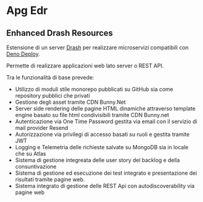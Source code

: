 # Apg Edr


## Enhanced Drash Resources


Estensione di un server [Drash](https://drash.land/drash-v2.x/getting-started/introduction) per realizzare microservizi compatibili con [Deno Deploy](https://deno.com/deploy).


Permette di realizzare applicazioni web lato server o REST API.

Tra le funzionalità di base prevede:
 - Utilizzo di moduli stile monorepo pubblicati su GitHub sia come repository pubblici che privati
 - Gestione degli asset tramite CDN Bunny.Net
 - Server side rendering delle pagine HTML dinamiche attraverso template engine basato su file html condivisibili tramite CDN Bunny.net
 - Autenticazione via One Time Password gestita via email con il servizio di mail provider Resend
 - Autorizzazione via privilegi di accesso basati su ruoli e gestita tramite JWT
 - Logging e Telemetria delle richieste salvate su MongoDB sia in locale che su Atlas
 - Sistema di gestione integreata delle user story del backlog e della consuntivazione
 - Sistema di gestione ed esecuzione dei test integrato e presentazione dei risultati tramite pagine web.
 - Sistema integrato di gestione delle REST Api con autodiscoverability via pagine web